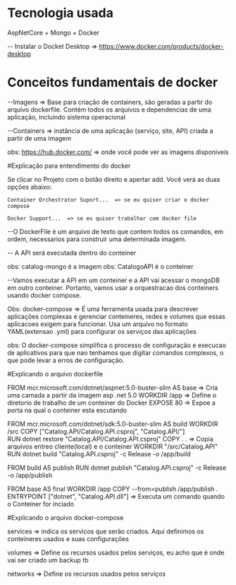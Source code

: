 # Tecnologia usada
AspNetCore + Mongo + Docker

-- Instalar o Docket Desktop => https://www.docker.com/products/docker-desktop

# Conceitos fundamentais de docker

--Imagens => Base para criação de containers, são geradas a partir do arquivo dockerfile. Contém todos os
arquivos e dependencias de uma aplicação, incluindo sistema operacional

--Containers => instância de uma aplicação (serviço, site, API) criada a partir de uma imagem

obs: https://hub.docker.com/ => onde você pode ver as imagens disponiveis

#Explicação para entendimento do docker

Se clicar no Projeto com o botão direito e apertar add. Você verá as duas opções abaixo:

	Container Orchestrator Suport...  => se eu quiser criar o docker compose
 
	Docker Support...  => se eu quiser trabalhar com docker file

--O DockerFile é um arquivo de texto que contem todos os comandos, em ordem, necessarios para construir uma 
determinada imagem.

-- A API será executada dentro do conteiner

obs: catalog-mongo é a imagem
obs: CatalogoAPI é o conteiner

--Vamos executar a API em um conteiner e a API vai acessar o mongoDB em outro conteiner. Portanto, vamos usar 
a orquestracao dos conteiners usando docker compose.
 
Obs: docker-compose => É uma ferramenta usada para descrever aplicações complexas e gerenciar conteineres, redes e 
volumes que essas aplicacoes exigem para funcionar. Usa um arquivo no formato YAML(extensao .yml) para configurar 
os serviços das aplicações

obs: O docker-compose simplifica o processo de configuração e execucao de aplicativos para que nao tenhamos que 
digitar comandos complexos, o que pode levar a erros de configuração.

#Explicando o arquivo dockerfile

FROM mcr.microsoft.com/dotnet/aspnet:5.0-buster-slim AS base    => Cria uma camada a partir da imagem asp .net 5.0
WORKDIR /app     => Define o diretorio de trabalho de um conteiner do Docker
EXPOSE 80        => Expoe a porta na qual o conteiner esta escutando

FROM mcr.microsoft.com/dotnet/sdk:5.0-buster-slim AS build
WORKDIR /src
COPY ["Catalog.API/Catalog.API.csproj", "Catalog.API/"]  
RUN dotnet restore "Catalog.API/Catalog.API.csproj"
COPY . .  => Copia arquivos entreo cliente(local) e o conteiner
WORKDIR "/src/Catalog.API"
RUN dotnet build "Catalog.API.csproj" -c Release -o /app/build

FROM build AS publish
RUN dotnet publish "Catalog.API.csproj" -c Release -o /app/publish

FROM base AS final
WORKDIR /app
COPY --from=publish /app/publish .
ENTRYPOINT ["dotnet", "Catalog.API.dll"]    => Executa um comando quando o Conteiner for inciado

#Explicando o arquivo docker-compose

services => indica os servicos que serão criados. Aqui definimos os conteineres usados e suas configurações

volumes => Define os recursos usados pelos serviços, eu acho que é onde vai ser criado um backup tb

networks => Define os recursos usados pelos serviços


